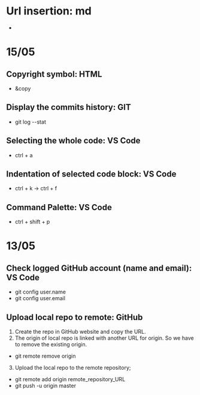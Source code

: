 # Url insertion: md

- 

# 15/05

## Copyright symbol: HTML

- &copy


## Display the commits history: GIT

- git log --stat

## Selecting the whole code: VS Code

- ctrl + a

## Indentation of selected code block: VS Code

- ctrl + k -> ctrl + f 

## Command Palette: VS Code


- ctrl + shift + p



# 13/05

## Check logged GitHub account (name and email): VS Code

- git config user.name
- git config user.email

## Upload local repo to remote: GitHub

1. Create the repo in GitHub website and copy the URL.
2. The origin of local repo is linked with another URL for origin. So we have to remove the existing origin.
- git remote remove origin 
3. Upload the local repo to the remote repository;
- git remote add origin remote_repository_URL
- git push -u origin master  
